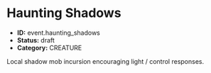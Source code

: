 # Haunting Shadows

- **ID:** event.haunting_shadows
- **Status:** draft
- **Category:** CREATURE

Local shadow mob incursion encouraging light / control responses.
